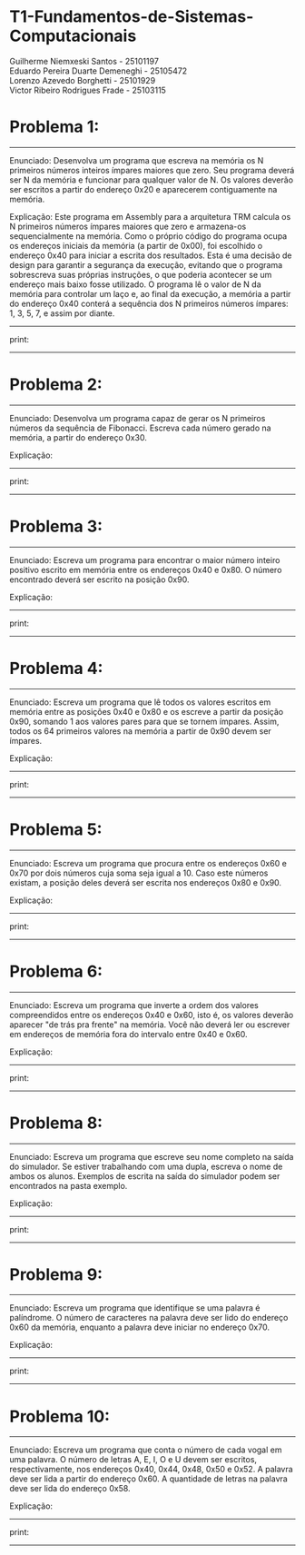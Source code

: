# T1-Fundamentos-de-Sistemas-Computacionais
Guilherme Niemxeski Santos - 25101197 <br>
Eduardo Pereira Duarte Demeneghi - 25105472 <br>
Lorenzo Azevedo Borghetti - 25101929 <br>
Victor Ribeiro Rodrigues Frade - 25103115 


# Problema 1:

---

Enunciado: Desenvolva um programa que escreva na memória os N primeiros números inteiros ímpares maiores que zero. Seu programa deverá ser N da memória e funcionar para qualquer valor de N. Os valores deverão ser escritos a partir do endereço 0x20 e aparecerem contiguamente na memória.

Explicação:
Este programa em Assembly para a arquitetura TRM calcula os N primeiros números ímpares maiores que zero e armazena-os sequencialmente na memória. Como o próprio código do programa ocupa os endereços iniciais da memória (a partir de 0x00), foi escolhido o endereço 0x40 para iniciar a escrita dos resultados. Esta é uma decisão de design para garantir a segurança da execução, evitando que o programa sobrescreva suas próprias instruções, o que poderia acontecer se um endereço mais baixo fosse utilizado. O programa lê o valor de N da memória para controlar um laço e, ao final da execução, a memória a partir do endereço 0x40 conterá a sequência dos N primeiros números ímpares: 1, 3, 5, 7, e assim por diante.

---

print:

---

# Problema 2:

---

Enunciado: Desenvolva um programa capaz de gerar os N primeiros números da sequência de Fibonacci. Escreva cada número gerado na memória, a partir do endereço 0x30.

Explicação:

---

print:

---

# Problema 3:

---

Enunciado: Escreva um programa para encontrar o maior número inteiro positivo escrito em memória entre os endereços 0x40 e 0x80. O número encontrado deverá ser escrito na posição 0x90.

Explicação:

---

print: 

---

# Problema 4:

---

Enunciado: Escreva um programa que lê todos os valores escritos em memória entre as posições 0x40 e 0x80 e os escreve a partir da posição 0x90, somando 1 aos valores pares para que se tornem ímpares. Assim, todos os 64 primeiros valores na memória a partir de 0x90 devem ser ímpares.

Explicação:

---

print:

---

# Problema 5:

---

Enunciado: Escreva um programa que procura entre os endereços 0x60 e 0x70 por dois números cuja soma seja igual a 10. Caso este números existam, a posição deles deverá ser escrita nos endereços 0x80 e 0x90.

Explicação:

---

print:

---

# Problema 6:

---

Enunciado: Escreva um programa que inverte a ordem dos valores compreendidos entre os endereços 0x40 e 0x60, isto é, os valores deverão aparecer "de trás pra frente" na memória. Você não deverá ler ou escrever em endereços de memória fora do intervalo entre 0x40 e 0x60.

Explicação:

---

print:

---

# Problema 8:

---

Enunciado: Escreva um programa que escreve seu nome completo na saída do simulador. Se estiver trabalhando com uma dupla, escreva o nome de ambos os alunos. Exemplos de escrita na saída do simulador podem ser encontrados na pasta exemplo.

Explicação:

---

print:

---

# Problema 9:

---

Enunciado: Escreva um programa que identifique se uma palavra é palíndrome. O número de caracteres na palavra deve ser lido do endereço 0x60 da memória, enquanto a palavra deve iniciar no endereço 0x70.

Explicação:

---

print:

---

# Problema 10:

---

Enunciado: Escreva um programa que conta o número de cada vogal em uma palavra. O número de letras A, E, I, O e U devem ser escritos, respectivamente, nos endereços 0x40, 0x44, 0x48, 0x50 e 0x52. A palavra deve ser lida a partir do endereço 0x60. A quantidade de letras na palavra deve ser lida do endereço 0x58.

Explicação:

---

print:

---
